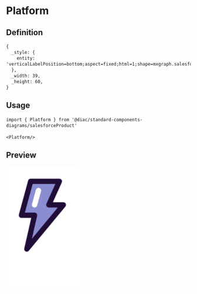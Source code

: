 # Platform

## Definition

```
{
  _style: { 
    entity: 'verticalLabelPosition=bottom;aspect=fixed;html=1;shape=mxgraph.salesforce.platform;',
  },
  _width: 39,
  _height: 60,
}
```

## Usage

```
import { Platform } from '@diac/standard-components-diagrams/salesforceProduct'

<Platform/>
```

## Preview

<img src="./platform.png" width="200"/>

